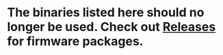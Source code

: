 # The binaries listed here should no longer be used. Check out [Releases](https://github.com/prokrypt/campsnap-fun/releases) for firmware packages.
